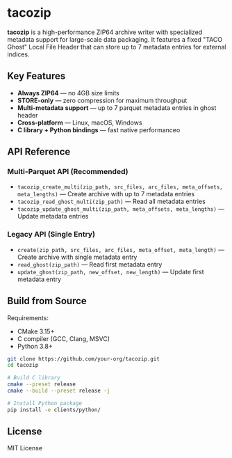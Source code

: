 # tacozip

**tacozip** is a high-performance ZIP64 archive writer with specialized metadata support for large-scale data packaging. It features a fixed "TACO Ghost" Local File Header that can store up to 7 metadata entries for external indices.

## Key Features

- **Always ZIP64** — no 4GB size limits
- **STORE-only** — zero compression for maximum throughput  
- **Multi-metadata support** — up to 7 parquet metadata entries in ghost header
- **Cross-platform** — Linux, macOS, Windows
- **C library + Python bindings** — fast native performanceo

## API Reference

### Multi-Parquet API (Recommended)

- `tacozip_create_multi(zip_path, src_files, arc_files, meta_offsets, meta_lengths)` — Create archive with up to 7 metadata entries
- `tacozip_read_ghost_multi(zip_path)` — Read all metadata entries  
- `tacozip_update_ghost_multi(zip_path, meta_offsets, meta_lengths)` — Update metadata entries

### Legacy API (Single Entry)

- `create(zip_path, src_files, arc_files, meta_offset, meta_length)` — Create archive with single metadata entry
- `read_ghost(zip_path)` — Read first metadata entry
- `update_ghost(zip_path, new_offset, new_length)` — Update first metadata entry

## Build from Source

Requirements:
- CMake 3.15+
- C compiler (GCC, Clang, MSVC)
- Python 3.8+

```bash
git clone https://github.com/your-org/tacozip.git
cd tacozip

# Build C library
cmake --preset release
cmake --build --preset release -j

# Install Python package
pip install -e clients/python/
```

## License

MIT License